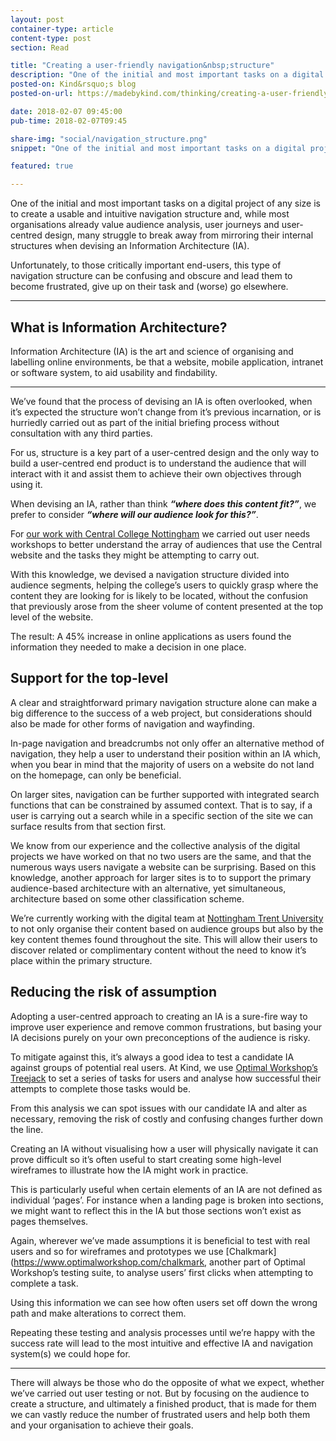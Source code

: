 ```yaml
---
layout: post
container-type: article
content-type: post
section: Read

title: "Creating a user-friendly navigation&nbsp;structure"
description: "One of the initial and most important tasks on a digital project of any size is to create a usable and intuitive navigation structure and, while most organisations already value audience analysis, user journeys and user-centred design, many struggle to break away from mirroring their internal structures when devising an Information Architecture&nbsp;(IA)."
posted-on: Kind&rsquo;s blog
posted-on-url: https://madebykind.com/thinking/creating-a-user-friendly-navigation-structure

date: 2018-02-07 09:45:00
pub-time: 2018-02-07T09:45

share-img: "social/navigation_structure.png"
snippet: "One of the initial and most important tasks on a digital project of any size is to create a usable and intuitive navigation structure and, while most organisations already value audience analysis, user journeys and user-centred design, many struggle to break away from mirroring their internal structures when devising an Information Architecture (IA)."

featured: true

---
```


One of the initial and most important tasks on a digital project of any size is to create a usable and intuitive navigation structure and, while most organisations already value audience analysis, user journeys and user-centred design, many struggle to break away from mirroring their internal structures when devising an Information Architecture (IA).

Unfortunately, to those critically important end-users, this type of navigation structure can be confusing and obscure and lead them to become frustrated, give up on their task and (worse) go elsewhere.

---

## What is Information Architecture?

Information Architecture (IA) is the art and science of organising and labelling online environments, be that a website, mobile application, intranet or software system, to aid usability and findability.

---

We&rsquo;ve found that the process of devising an IA is often overlooked, when it&rsquo;s expected the structure won&rsquo;t change from it&rsquo;s previous incarnation, or is hurriedly carried out as part of the initial briefing process without consultation with any third parties.

For us, structure is a key part of a user-centred design and the only way to build a user-centred end product is to understand the audience that will interact with it and assist them to achieve their own objectives through using it.

When devising an IA, rather than think ***&ldquo;where does this content fit?&rdquo;***, we prefer to consider ***&ldquo;where will our audience look for this?&rdquo;***.

For [our work with Central College Nottingham](https://madebykind.com/case-studies/central-college-nottingham) we carried out user needs workshops to better understand the array of audiences that use the Central website and the tasks they might be attempting to carry out.

With this knowledge, we devised a navigation structure divided into audience segments, helping the college&rsquo;s users to quickly grasp where the content they are looking for is likely to be located, without the confusion that previously arose from the sheer volume of content presented at the top level of the website.

The result: A 45% increase in online applications as users found the information they needed to make a decision in one place.

## Support for the top-level

A clear and straightforward primary navigation structure alone can make a big difference to the success of a web project, but considerations should also be made for other forms of navigation and wayfinding.

In-page navigation and breadcrumbs not only offer an alternative method of navigation, they help a user to understand their position within an IA which, when you bear in mind that the majority of users on a website do not land on the homepage, can only be beneficial.

On larger sites, navigation can be further supported with integrated search functions that can be constrained by assumed context. That is to say, if a user is carrying out a search while in a specific section of the site we can surface results from that section first.

We know from our experience and the collective analysis of the digital projects we have worked on that no two users are the same, and that the numerous ways users navigate a website can be surprising. Based on this knowledge, another approach for larger sites is to to support the primary audience-based architecture with an alternative, yet simultaneous, architecture based on some other classification scheme.

We&rsquo;re currently working with the digital team at [Nottingham Trent University](http://ntu.ac.uk/) to not only organise their content based on audience groups but also by the key content themes found throughout the site. This will allow their users to discover related or complimentary content without the need to know it&rsquo;s place within the primary structure.

## Reducing the risk of assumption

Adopting a user-centred approach to creating an IA is a sure-fire way to improve user experience and remove common frustrations, but basing your IA decisions purely on your own preconceptions of the audience is risky.

To mitigate against this, it&rsquo;s always a good idea to test a candidate IA against groups of potential real users. At Kind, we use [Optimal Workshop&rsquo;s Treejack](https://www.optimalworkshop.com/treejack) to set a series of tasks for users and analyse how successful their attempts to complete those tasks would be.

From this analysis we can spot issues with our candidate IA and alter as necessary, removing the risk of costly and confusing changes further down the line.

Creating an IA without visualising how a user will physically navigate it can prove difficult so it&rsquo;s often useful to start creating some high-level wireframes to illustrate how the IA might work in practice.

This is particularly useful when certain elements of an IA are not defined as individual ‘pages&rsquo;. For instance when a landing page is broken into sections, we might want to reflect this in the IA but those sections won&rsquo;t exist as pages themselves.

Again, wherever we&rsquo;ve made assumptions it is beneficial to test with real users and so for wireframes and prototypes we use [Chalkmark](https://www.optimalworkshop.com/chalkmark, another part of Optimal Workshop&rsquo;s testing suite, to analyse users&rsquo; first clicks when attempting to complete a task.

Using this information we can see how often users set off down the wrong path and make alterations to correct them.

Repeating these testing and analysis processes until we&rsquo;re happy with the success rate will lead to the most intuitive and effective IA and navigation system(s) we could hope for.

---

There will always be those who do the opposite of what we expect, whether we&rsquo;ve carried out user testing or not. But by focusing on the audience to create a structure, and ultimately a finished product, that is made for them we can vastly reduce the number of frustrated users and help both them and your organisation to achieve their goals.